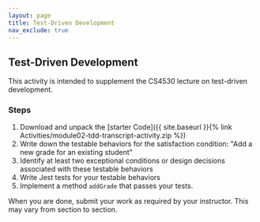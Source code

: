 ```yaml
---
layout: page
title: Test-Driven Development
nav_exclude: true
---
```


## Test-Driven Development

This activity is intended to supplement the CS4530 lecture on test-driven development.

### Steps

1. Download and unpack the  [starter Code]({{ site.baseurl }}{% link Activities/module02-tdd-transcript-activity.zip %})  
2. Write down the testable behaviors for the satisfaction condition: "Add a new grade for an existing student"
3. Identify at least two exceptional conditions or design decisions associated with these testable behaviors
4. Write Jest tests for your testable behaviors
5. Implement a method `addGrade` that passes your tests.

When you are done, submit your work as required by your instructor.  This may vary from section to section.
